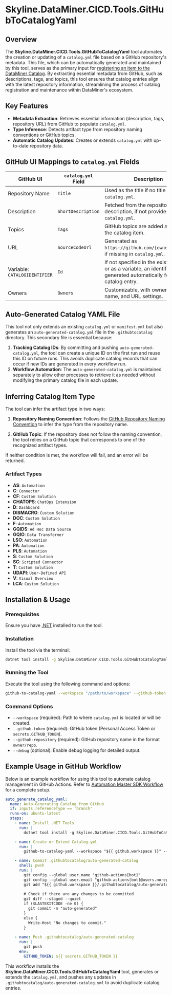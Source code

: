 # Skyline.DataMiner.CICD.Tools.GitHubToCatalogYaml

## Overview

The **Skyline.DataMiner.CICD.Tools.GitHubToCatalogYaml** tool automates the creation or updating of a `catalog.yml` file based on a GitHub repository's metadata. This file, which can be automatically generated and maintained by this tool, serves as the primary input for [registering an item to the DataMiner Catalog](https://docs.dataminer.services/user-guide/Cloud_Platform/Catalog/Register_Catalog_Item.html). By extracting essential metadata from GitHub, such as descriptions, tags, and topics, this tool ensures that catalog entries align with the latest repository information, streamlining the process of catalog registration and maintenance within DataMiner's ecosystem.

## Key Features

- **Metadata Extraction**: Retrieves essential information (description, tags, repository URL) from GitHub to populate `catalog.yml`.
- **Type Inference**: Detects artifact type from repository naming conventions or GitHub topics.
- **Automatic Catalog Updates**: Creates or extends `catalog.yml` with up-to-date repository data.

## GitHub UI Mappings to `catalog.yml` Fields

| **GitHub UI**                  | **`catalog.yml` Field** | **Description**                                                                                                 |
|--------------------------------|-------------------------|-----------------------------------------------------------------------------------------------------------------|
| Repository Name                | `Title`                | Used as the title if no title is set in `catalog.yml`.                                                          |
| Description                    | `ShortDescription`     | Fetched from the repository’s description, if not provided in `catalog.yml`.                                    |
| Topics                         | `Tags`                 | GitHub topics are added as tags for the catalog item.                                                           |
| URL                            | `SourceCodeUrl`        | Generated as `https://github.com/{owner}/{repo}`, if missing in `catalog.yml`.                                  |
| Variable: `CATALOGIDENTIFIER`  | `Id`                   | If not specified in the existing YAML or as a variable, an identifier is generated automatically for each catalog entry. |
| Owners                         | `Owners`               | Customizable, with owner email, name, and URL settings.                                                         |

## Auto-Generated Catalog YAML File

This tool not only extends an existing `catalog.yml` or `manifest.yml` but also generates an `auto-generated-catalog.yml` file in the `.githubtocatalog` directory. This secondary file is essential because:

1. **Tracking Catalog IDs**: By committing and pushing `auto-generated-catalog.yml`, the tool can create a unique ID on the first run and reuse this ID on future runs. This avoids duplicate catalog records that can occur if new IDs are generated in every workflow run.
2. **Workflow Automation**: The `auto-generated-catalog.yml` is maintained separately to allow other processes to retrieve it as needed without modifying the primary catalog file in each update.

## Inferring Catalog Item Type

The tool can infer the artifact type in two ways:

1. **Repository Naming Convention**: Follows the [GitHub Repository Naming Convention](https://docs.dataminer.services/develop/CICD/Skyline%20Communications/Github/Use_Github_Guidelines.html#repository-naming-convention) to infer the type from the repository name.

2. **GitHub Topic**: If the repository does not follow the naming convention, the tool relies on a GitHub topic that corresponds to one of the recognized artifact types.

If neither condition is met, the workflow will fail, and an error will be returned.

### Artifact Types

- **AS**: `Automation`
- **C**: `Connector`
- **CF**: `Custom Solution`
- **CHATOPS**: `ChatOps Extension`
- **D**: `Dashboard`
- **DISMACRO**: `Custom Solution`
- **DOC**: `Custom Solution`
- **F**: `Automation`
- **GQIDS**: `Ad Hoc Data Source`
- **GQIO**: `Data Transformer`
- **LSO**: `Automation`
- **PA**: `Automation`
- **PLS**: `Automation`
- **S**: `Custom Solution`
- **SC**: `Scripted Connector`
- **T**: `Custom Solution`
- **UDAPI**: `User-Defined API`
- **V**: `Visual Overview`
- **LCA**: `Custom Solution`

## Installation & Usage

### Prerequisites

Ensure you have [.NET](https://dotnet.microsoft.com/download) installed to run the tool.

### Installation

Install the tool via the terminal:

```bash
dotnet tool install -g Skyline.DataMiner.CICD.Tools.GitHubToCatalogYaml
```

### Running the Tool

Execute the tool using the following command and options:

```bash
github-to-catalog-yaml --workspace "/path/to/workspace" --github-token "your_token" --github-repository "owner/repo"
```

### Command Options

- `--workspace` (required): Path to where `catalog.yml` is located or will be created.
- `--github-token` (required): GitHub token (Personal Access Token or `secrets.GITHUB_TOKEN`).
- `--github-repository` (required): GitHub repository name in the format `owner/repo`.
- `--debug` (optional): Enable debug logging for detailed output.

## Example Usage in GitHub Workflow

Below is an example workflow for using this tool to automate catalog management in GitHub Actions. Refer to [Automation Master SDK Workflow](https://github.com/SkylineCommunications/_ReusableWorkflows/blob/main/.github/workflows/Automation%20Master%20SDK%20Workflow.yml) for a complete setup.

```yaml
auto_generate_catalog_yaml:
  name: Auto-Generating Catalog from GitHub
  if: inputs.referenceType == 'branch'
  runs-on: ubuntu-latest
  steps:
    - name: Install .NET Tools
      run: |
        dotnet tool install -g Skyline.DataMiner.CICD.Tools.GitHubToCatalogYaml --prerelease

    - name: Create or Extend Catalog.yml
      run: |
        github-to-catalog-yaml --workspace "${{ github.workspace }}" --github-token ${{ secrets.GITHUB_TOKEN }} --github-repository "${{ github.repository }}" --catalog-identifier "${{ vars.catalogIdentifier }}"

    - name: Commit .githubtocatalog/auto-generated-catalog
      shell: pwsh
      run: |
        git config --global user.name "github-actions[bot]"
        git config --global user.email "github-actions[bot]@users.noreply.github.com"
        git add "${{ github.workspace }}/.githubtocatalog/auto-generated-catalog.yml"
        
        # Check if there are any changes to be committed
        git diff --staged --quiet
        if ($LASTEXITCODE -ne 0) {
          git commit -m "auto-generated"
        }
        else {
          Write-Host "No changes to commit."
        }
      
    - name: Push .githubtocatalog/auto-generated-catalog
      run: |
        git push
      env:
        GITHUB_TOKEN: ${{ secrets.GITHUB_TOKEN }}
```

This workflow installs the **Skyline.DataMiner.CICD.Tools.GitHubToCatalogYaml** tool, generates or extends the `catalog.yml`, and pushes any updates in `.githubtocatalog/auto-generated-catalog.yml` to avoid duplicate catalog entries.

